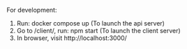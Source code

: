 For development:
1. Run: docker compose up (To launch the api server)
2. Go to /client/, run: npm start (To launch the client server)
3. In browser, visit http://localhost:3000/
